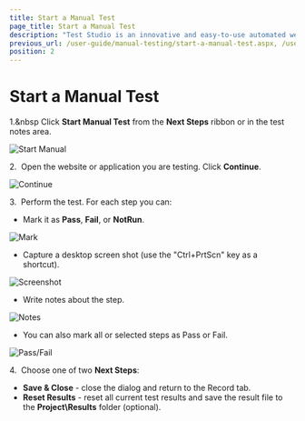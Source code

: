 ```yaml
---
title: Start a Manual Test
page_title: Start a Manual Test
description: "Test Studio is an innovative and easy-to-use automated web, WPF and load testing solution. Test Studio tests support essential technologies like ASP.NET AJAX, Silverlight, PHP and MVC. HTML5, Testing framework, functional testing, performance testing, load testing, exploratory testing, manual testing."
previous_url: /user-guide/manual-testing/start-a-manual-test.aspx, /user-guide/manual-testing/start-a-manual-test
position: 2
---
```

# Start a Manual Test

1.&nbsp Click **Start Manual Test** from the **Next Steps** ribbon or in the test notes area.

![Start Manual][1]

2.&nbsp; Open the website or application you are testing. Click **Continue**.

![Continue][2]

3.&nbsp; Perform the test. For each step you can:

- Mark it as **Pass**, **Fail**, or **NotRun**.

![Mark][3]

- Capture a desktop screen shot (use the "Ctrl+PrtScn" key as a shortcut).

![Screenshot][4]

- Write notes about the step.

![Notes][5]

- You can also mark all or selected steps as Pass or Fail.

![Pass/Fail][6]

4.&nbsp; Choose one of two **Next Steps**:

- **Save & Close** - close the dialog and return to the Record tab.
- **Reset Results** - reset all current test results and save the result file to the **Project\Results** folder (optional).

[1]: /img/features/testing-types/manual-testing/start-test/fig1.png
[2]: /img/features/testing-types/manual-testing/start-test/fig2.png
[3]: /img/features/testing-types/manual-testing/start-test/fig3.png
[4]: /img/features/testing-types/manual-testing/start-test/fig4.png
[5]: /img/features/testing-types/manual-testing/start-test/fig5.png
[6]: /img/features/testing-types/manual-testing/start-test/fig6.png